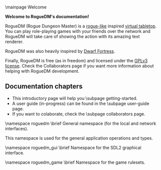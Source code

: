 \mainpage Welcome

**Welcome to RogueDM's documentation!**

RogueDM (Rogue Dungeon Master) is a [rogue-like](https://en.wikipedia.org/wiki/Roguelike)
inspired [virtual tabletop](http://rpgvirtualtabletop.wikidot.com/choosing-a-vt).
You can play role-playing games with your friends over the network and RogueDM
will take care of showing the action with its amazing text renderer.

RogueDM was also heavily inspired by [Dwarf Fortress](http://www.bay12games.com/dwarves/).

Finally, RogueDM is free (as in freedom) and licensed under the
[GPLv3 license](https://www.gnu.org/licenses/gpl-3.0.en.html). Check the
Collaborators page if you want more information about helping
with RogueDM development.

## Documentation chapters

* This introductory page will help you \subpage getting-started.
* A user guide (in-progress) can be found in the \subpage user-guide page.
* If you want to colaborate, check the \subpage collaborators page.

[//]: # (General definitions not included as output in welcome page)

\namespace roguedm
\brief General namespace (for the local and network interfaces).

This namespace is used for the general application operations and types.

\namespace roguedm_gui
\brief Namespace for the SDL2 graphical interface.

\namespace roguedm_game
\brief Namespace for the game rulesets.
